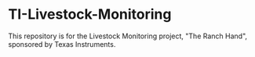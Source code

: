 # TI-Livestock-Monitoring

This repository is for the Livestock Monitoring project, "The Ranch Hand", sponsored by Texas Instruments.
